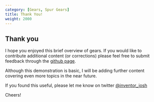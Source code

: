 ```yaml
---
category: [Gears, Spur Gears]
title: Thank You!
weight: 2000
---
```


## Thank you

I hope you enjoyed this brief overview of gears. If you would like to contribute additional content (or corrections) please feel free to submit feedback through the [github page](https://github.com/SharpCoder/gear-academy).

Although this demonstration is basic, I will be adding further content covering even more topics in the near future.

If you found this useful, please let me know on twitter [@inventor_josh](https://twitter.com/inventor_josh)

Cheers!
